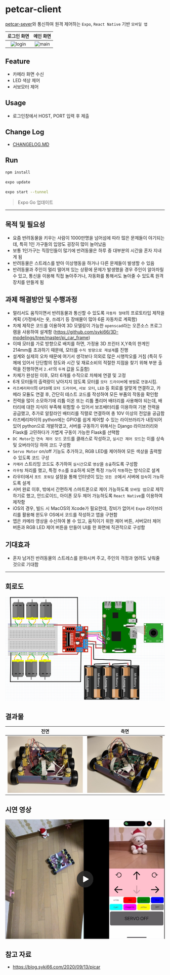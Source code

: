 # petcar-client

[petcar-sever](https://github.com/syki66/petcar-server)와 통신하여 원격 제어하는 `Expo`, `React Native` 기반 `모바일 앱`

|                                                   로그인 화면                                                   |                                                   메인 화면                                                    |
| :-------------------------------------------------------------------------------------------------------------: | :------------------------------------------------------------------------------------------------------------: |
| ![login](https://user-images.githubusercontent.com/59393359/149191949-7eedd31f-e74f-4e06-9ede-c8e003d42c1c.PNG) | ![main](https://user-images.githubusercontent.com/59393359/149191717-e9cec08f-ce35-4764-a90b-41f844be991e.PNG) |

## Feature

- 카메라 화면 수신
- LED 색상 제어
- 서보모터 제어

## Usage

- 로그인창에서 HOST, PORT 입력 후 제출

## Change Log

- [CHANGELOG.MD](https://github.com/syki66/petcar-client/blob/master/CHANGELOG.md)

## Run

```bash
npm install
```

```bash
expo update
```

```bash
expo start --tunnel
```

> Expo Go 업데이트

---

## 목적 및 필요성

- 요즘 반려동물을 키우는 사람이 1000만명을 넘어섬에 따라 많은 문제들이 야기되는데, 특히 1인 가구들의 입양도 굉장히 많이 늘어났음
- 보통 1인가구는 직장인들이 많기에 반려동물은 하루 중 대부분의 시간을 혼자 지내게 됨
- 반려동물은 스트레스를 받아 이상행동을 하거나 다른 문제들이 발생할 수 있음
- 반려동물과 주인이 멀리 떨어져 있는 상황에 문제가 발생했을 경우 주인이 알아차릴 수 있고, 통신을 이용해 직접 놀아주거나, 자동화를 통해서도 놀아줄 수 있도록 원격 장치를 만들게 됨

## 과제 해결방안 및 수행과정

- 멀리서도 움직이면서 반려동물과 통신할 수 있도록 `자동차 형태`의 프로토타입 제작을 계획 (가정에서는 옷, 쓰레기 등 장애물이 많아 6륜 자동차로 계획함)
- 차체 제작은 코드를 이용하여 3D 모델링이 가능한 `openscad`라는 오픈소스 프로그램을 사용하여 설계함 (https://github.com/syki66/3D-modelings/tree/master/pi_car_frame)
- 이때 모터를 가로 방향으로 배치를 하면, 가정용 3D 프린터 X,Y축의 한계인 214mm를 초과하기 때문에, 모터를 `수직 방향으로 재설계`를 진행
- 설계와 실제의 오차 때문에 여기서 생각보다 의외로 많은 시행착오를 거침 (특히 두께에 있어서 단단함의 정도와 시간 및 재료소비의 적절한 지점을 찾기 위해 부분 출력을 진행하면서 `2.4T`의 `두께` 값을 도출함)
- 차체가 완성된 이후, 모터 6개를 수직으로 차체에 연결 및 고정
- 6개 모터들의 출력량이 낮아지지 않도록 모터를 `모터 드라이버`에 `병렬`로 `연결`시킴.
- `라즈베리파이`의 `GPIO`에 `모터 드라이버`, `서보 모터`, `LED` 등 회로를 알맞게 연결하고, 카메라 모듈도 연결 후, 간단히 테스트 코드를 작성하여 모든 부품의 작동을 확인함
- 전력을 많이 소모하기에 리튬 이온 또는 리튬 폴리머 배터리를 사용해야 되는데, 배터리에 대한 지식이 부족해 위험할 수 있어서 보조배터리를 이용하여 기본 전력을 공급했고, 추가로 알칼라인 배터리를 직렬로 연결하여 총 10V 이상의 전압을 공급함
- 라즈베리파이의 python에는 GPIO를 쉽게 제어할 수 있는 라이브러리가 내장되어 있어 python으로 개발하였고, 서버를 구동하기 위해서는 Django 라이브러리와 Flask를 고민하다가 가볍게 구동이 가능한 Flask를 선택함
- `DC Motor`는 `연속 제어 모드` 코드를 클래스로 작성하고, `실시간 제어 모드`는 이를 상속 및 오버라이딩 하여 코드 구성함
- `Servo Motor` on/off 기능도 추가하고, RGB LED를 제어하여 모든 색상을 출력할 수 있도록 코드 구성
- `카메라` 스트리밍 코드도 추가하여 `실시간`으로 `영상`을 `송출`하도록 구성함
- `라우팅` 처리를 했고, 특정 `주소`를 `호출`하게 되면 특정 `기능`이 `작동`하는 방식으로 설계
- 라우터에서 `포트 포워딩` 설정을 통해 인터넷이 있는 `모든 곳`에서 서버에 `접속`이 `가능`하도록 설계
- 서버 완료 이후, 밖에서 간편하게 스마트폰으로 제어 가능하도록 `모바일 앱`으로 제작하기로 했고, 안드로이드, 아이폰 모두 제어 가능하도록 `React Native`를 이용하여 제작함
- iOS의 경우, 빌드 시 MacOS의 Xcode가 필요한데, 장비가 없어서 `Expo` 라이브러리를 활용해 윈도우 OS에서 코드를 작성하고 앱을 구현함
- 앱은 카메라 영상을 수신하여 볼 수 있고, 움직이기 위한 제어 버튼, 서버모터 제어 버튼과 RGB LED 제어 버튼을 만들어 UI를 한 화면에 직관적으로 구성함

## 기대효과

- 혼자 남겨진 반려동물의 스트레스를 완화시켜 주고, 주인의 걱정과 염려도 낮춰줄 것으로 기대함

---

## 회로도

![회로 구성](./circuit.png)

## 결과물

|             전면             |            측면             |
| :--------------------------: | :-------------------------: |
| ![전면](./petcar_front.jpeg) | ![측면](./petcar_side.jpeg) |

## 시연 영상

[![demo](./thumbnail.png)](https://syki66.github.io/petcar-client/)

## 참고 자료

- https://blog.syki66.com/2020/09/13/picar
